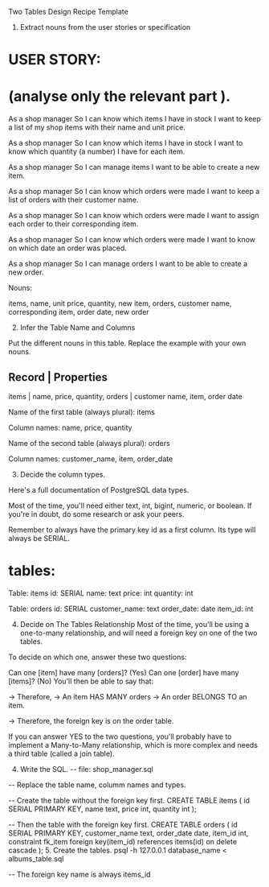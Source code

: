 Two Tables Design Recipe Template

1. Extract nouns from the user stories or specification
#  USER STORY:
# (analyse only the relevant part ).

As a shop manager
So I can know which items I have in stock
I want to keep a list of my shop items with their name and unit price.

As a shop manager
So I can know which items I have in stock
I want to know which quantity (a number) I have for each item.

As a shop manager
So I can manage items
I want to be able to create a new item.

As a shop manager
So I can know which orders were made
I want to keep a list of orders with their customer name.

As a shop manager
So I can know which orders were made
I want to assign each order to their corresponding item.

As a shop manager
So I can know which orders were made
I want to know on which date an order was placed. 

As a shop manager
So I can manage orders
I want to be able to create a new order.

Nouns:

items, name, unit price, quantity, new item, orders, customer name, corresponding item, order date, new order 

2. Infer the Table Name and Columns

Put the different nouns in this table. Replace the example with your own nouns.

Record  |	 Properties
---------------------
items    |	name, price, quantity, 
orders   |  customer name, item, order date 


Name of the first table (always plural): items

Column names: name, price, quantity

Name of the second table (always plural): orders

Column names: customer_name, item, order_date

3. Decide the column types.

Here's a full documentation of PostgreSQL data types.

Most of the time, you'll need either text, int, bigint, numeric, or boolean. If you're in doubt, do some research or ask your peers.

Remember to always have the primary key id as a first column. Its type will always be SERIAL.

# tables:

Table: items
id: SERIAL
name: text
price: int
quantity: int

Table: orders
id: SERIAL
customer_name: text
order_date: date
item_id: int


4. Decide on The Tables Relationship
Most of the time, you'll be using a one-to-many relationship, and will need a foreign key on one of the two tables.

To decide on which one, answer these two questions:

Can one [item] have many [orders]? (Yes)
Can one [order] have many [items]? (No)
You'll then be able to say that:

-> Therefore,
-> An item HAS MANY orders
-> An order BELONGS TO an item.

-> Therefore, the foreign key is on the order table.

If you can answer YES to the two questions, you'll probably have to implement a Many-to-Many relationship, which is more complex and needs a third table (called a join table).

4. Write the SQL.
-- file: shop_manager.sql

-- Replace the table name, columm names and types.

-- Create the table without the foreign key first.
CREATE TABLE items (
  id SERIAL PRIMARY KEY,
  name text,
  price int,
  quantity int
);

-- Then the table with the foreign key first.
CREATE TABLE orders (
  id SERIAL PRIMARY KEY,
  customer_name text,
  order_date date,
  item_id int,
  constraint fk_item foreign key(item_id)
    references items(id)
    on delete cascade
);
5. Create the tables.
psql -h 127.0.0.1 database_name < albums_table.sql

-- The foreign key name is always items_id
